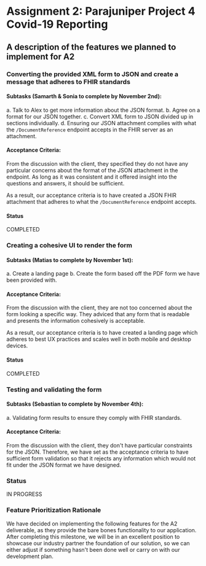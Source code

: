 # Assignment 2: Parajuniper Project 4 Covid-19 Reporting

## A description of the features we planned to implement for A2 

### Converting the provided XML form to JSON and create a message that adheres to FHIR standards

#### Subtasks (Samarth & Sonia to complete by November 2nd): 
a. Talk to Alex to get more information about the JSON format. 
b. Agree on a format for our JSON together.
c. Convert XML form to JSON divided up in sections individually.
d. Ensuring our JSON attachment complies with what the `/DocumentReference` endpoint accepts in the FHIR server as an attachment. 

#### Acceptance Criteria: 
From the discussion with the client, they specified they do not have any particular concerns about the format of the JSON attachment in the endpoint. As long as it was consistent and it offered insight into the questions and answers, it should be sufficient. 

As a result, our acceptance criteria is to have created a JSON FHIR attachment that adheres to what the `/DocumentReference` endpoint accepts. 

#### Status 
COMPLETED

### Creating a cohesive UI to render the form 

#### Subtasks (Matias to complete by November 1st): 
a. Create a landing page 
b. Create the form based off the PDF form we have been provided with. 

#### Acceptance Criteria: 
From the discussion with the client, they are not too concerned about the form looking a specific way. They adviced that any form that is readable and presents the information cohesively is acceptable. 

As a result, our acceptance criteria is to have created a landing page which adheres to best UX practices and scales well in both mobile and desktop devices. 

#### Status
COMPLETED

### Testing and validating the form 

#### Subtasks (Sebastian to complete by November 4th): 
a. Validating form results to ensure they comply with FHIR standards. 

#### Acceptance Criteria:
From the discussion with the client, they don't have particular constraints for the JSON. Therefore, we have set as the acceptance criteria to have sufficient form validation so that it rejects any information which would not fit under the JSON format we have designed. 

### Status 
IN PROGRESS

### Feature Prioritization Rationale 

We have decided on implementing the following features for the A2 deliverable, as they provide the bare bones functionality to our application. After completing this milestone, we will be in an excellent position to showcase our industry partner the foundation of our solution, so we can either adjust if something hasn't been done well or carry on with our development plan. 